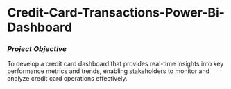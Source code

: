 # Credit-Card-Transactions-Power-Bi-Dashboard

### *Project Objective*
To develop a credit card dashboard that provides real-time insights into key performance metrics and trends, enabling stakeholders to monitor and analyze credit card operations effectively.
